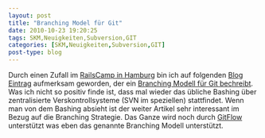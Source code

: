 ```yaml
---
layout: post
title: "Branching Model für Git"
date: 2010-10-23 19:20:25
tags: SKM,Neuigkeiten,Subversion,GIT
categories: [SKM,Neuigkeiten,Subversion,GIT]
post-type: blog
---
```

Durch einen Zufall im <a href="http://railscamp-hamburg.de/">RailsCamp in Hamburg</a> bin ich auf folgenden <a href="http://nvie.com/posts/a-successful-git-branching-model/">Blog Eintrag</a> aufmerksam geworden, der ein <a href="http://nvie.com/posts/a-successful-git-branching-model/">Branching Modell für Git bechreibt</a>. Was ich nicht so positiv finde ist, dass mal wieder das übliche Bashing über zentralisierte Verskontrollsysteme (SVN im speziellen) stattfindet. Wenn man von dem Bashing absieht ist der weiter Artikel sehr interessant im Bezug auf die Branching Strategie. Das Ganze wird noch durch <a href="http://github.com/nvie/gitflow">GitFlow</a> unterstützt was eben das genannte Branching Modell unterstützt.
